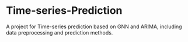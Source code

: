# Time-series-Prediction
A project for Time-series prediction based on GNN and ARIMA, including data preprocessing and prediction methods.
